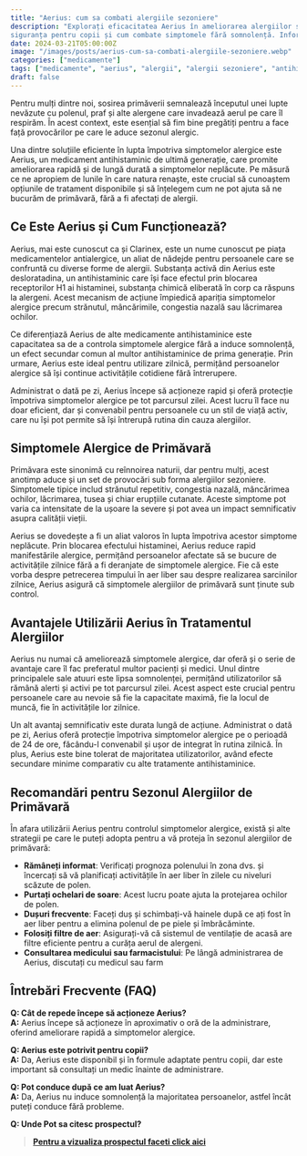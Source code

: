 ```yaml
---
title: "Aerius: cum sa combati alergiile sezoniere"
description: "Explorați eficacitatea Aerius în ameliorarea alergiilor sezoniere: aflați despre dozare, avantaje, in cat timp isi face efectul aerius,
siguranța pentru copii și cum combate simptomele fără somnolență. Informații complete, recomandări și prospect"
date: 2024-03-21T05:00:00Z
image: "/images/posts/aerius-cum-sa-combati-alergiile-sezoniere.webp"
categories: ["medicamente"]
tags: ["medicamente", "aerius", "alergii", "alergii sezoniere", "antihistaminice", "prospect"]
draft: false
---
```


Pentru mulți dintre noi, sosirea primăverii semnalează începutul unei lupte nevăzute cu polenul, praf și alte alergene care invadează aerul pe care îl respirăm. În acest context, este esențial să fim bine pregătiți pentru a face față provocărilor pe care le aduce sezonul alergic.

Una dintre soluțiile eficiente în lupta împotriva simptomelor alergice este Aerius, un medicament antihistaminic de ultimă generație, care promite ameliorarea rapidă și de lungă durată a simptomelor neplăcute. Pe măsură ce ne apropiem de lunile în care natura renaște, este crucial să cunoaștem opțiunile de tratament disponibile și să înțelegem cum ne pot ajuta să ne bucurăm de primăvară, fără a fi afectați de alergii.

## Ce Este Aerius și Cum Funcționează?

Aerius, mai este cunoscut ca și Clarinex, este un nume cunoscut pe piața medicamentelor antialergice, un aliat de nădejde pentru persoanele care se confruntă cu diverse forme de alergii. Substanța activă din Aerius este desloratadina, un antihistaminic care își face efectul prin blocarea receptorilor H1 ai histaminei, substanța chimică eliberată în corp ca răspuns la alergeni. Acest mecanism de acțiune împiedică apariția simptomelor alergice precum strănutul, mâncărimile, congestia nazală sau lăcrimarea ochilor.

Ce diferențiază Aerius de alte medicamente antihistaminice este capacitatea sa de a controla simptomele alergice fără a induce somnolență, un efect secundar comun al multor antihistaminice de prima generație. Prin urmare, Aerius este ideal pentru utilizare zilnică, permițând persoanelor alergice să își continue activitățile cotidiene fără întrerupere.

Administrat o dată pe zi, Aerius începe să acționeze rapid și oferă protecție împotriva simptomelor alergice pe tot parcursul zilei. Acest lucru îl face nu doar eficient, dar și convenabil pentru persoanele cu un stil de viață activ, care nu își pot permite să își întrerupă rutina din cauza alergiilor.

## Simptomele Alergice de Primăvară

Primăvara este sinonimă cu reînnoirea naturii, dar pentru mulți, acest anotimp aduce și un set de provocări sub forma alergiilor sezoniere. Simptomele tipice includ strănutul repetitiv, congestia nazală, mâncărimea ochilor, lăcrimarea, tusea și chiar erupțiile cutanate. Aceste simptome pot varia ca intensitate de la ușoare la severe și pot avea un impact semnificativ asupra calității vieții.

Aerius se dovedește a fi un aliat valoros în lupta împotriva acestor simptome neplăcute. Prin blocarea efectului histaminei, Aerius reduce rapid manifestările alergice, permițând persoanelor afectate să se bucure de activitățile zilnice fără a fi deranjate de simptomele alergice. Fie că este vorba despre petrecerea timpului în aer liber sau despre realizarea sarcinilor zilnice, Aerius asigură că simptomele alergiilor de primăvară sunt ținute sub control.

## Avantajele Utilizării Aerius în Tratamentul Alergiilor

Aerius nu numai că ameliorează simptomele alergice, dar oferă și o serie de avantaje care îl fac preferatul multor pacienți și medici. Unul dintre principalele sale atuuri este lipsa somnolenței, permițând utilizatorilor să rămână alerti și activi pe tot parcursul zilei. Acest aspect este crucial pentru persoanele care au nevoie să fie la capacitate maximă, fie la locul de muncă, fie în activitățile lor zilnice.

Un alt avantaj semnificativ este durata lungă de acțiune. Administrat o dată pe zi, Aerius oferă protecție împotriva simptomelor alergice pe o perioadă de 24 de ore, făcându-l convenabil și ușor de integrat în rutina zilnică. În plus, Aerius este bine tolerat de majoritatea utilizatorilor, având efecte secundare minime comparativ cu alte tratamente antihistaminice.

## Recomandări pentru Sezonul Alergiilor de Primăvară

În afara utilizării Aerius pentru controlul simptomelor alergice, există și alte strategii pe care le puteți adopta pentru a vă proteja în sezonul alergiilor de primăvară:

- **Rămâneți informat**: Verificați prognoza polenului în zona dvs. și încercați să vă planificați activitățile în aer liber în zilele cu niveluri scăzute de polen.
- **Purtați ochelari de soare**: Acest lucru poate ajuta la protejarea ochilor de polen.
- **Dușuri frecvente**: Faceți duș și schimbați-vă hainele după ce ați fost în aer liber pentru a elimina polenul de pe piele și îmbrăcăminte.
- **Folosiți filtre de aer**: Asigurați-vă că sistemul de ventilație de acasă are filtre eficiente pentru a curăța aerul de alergeni.
- **Consultarea medicului sau farmacistului**: Pe lângă administrarea de Aerius, discutați cu medicul sau farm


## Întrebări Frecvente (FAQ)

**Q: Cât de repede începe să acționeze Aerius?**  
**A:** Aerius începe să acționeze în aproximativ o oră de la administrare, oferind ameliorare rapidă a simptomelor alergice.

**Q: Aerius este potrivit pentru copii?**  
**A:** Da, Aerius este disponibil și în formule adaptate pentru copii, dar este important să consultați un medic înainte de administrare.

**Q: Pot conduce după ce am luat Aerius?**  
**A:** Da, Aerius nu induce somnolență la majoritatea persoanelor, astfel încât puteți conduce fără probleme.

**Q: Unde Pot sa citesc prospectul?**  
>
> **[Pentru a vizualiza prospectul faceti click aici](https://ec.europa.eu/health/documents/community-register/2015/20150806132728/anx_132728_ro.pdf)**
>
